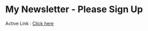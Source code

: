 # My Newsletter - Please Sign Up

Active Link : [Click here](https://shrouded-beach-41585.herokuapp.com/)
